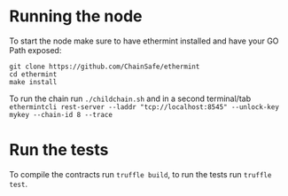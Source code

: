 # Running the node

To start the node make sure to have ethermint installed and have your GO Path exposed: 

```
git clone https://github.com/ChainSafe/ethermint
cd ethermint
make install
```
To run the chain run `./childchain.sh` and in a second terminal/tab `ethermintcli rest-server --laddr "tcp://localhost:8545" --unlock-key mykey --chain-id 8 --trace`

# Run the tests

To compile the contracts run `truffle build`, to run the tests run `truffle test`.
